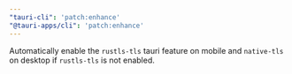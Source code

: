 ```yaml
---
"tauri-cli": 'patch:enhance'
"@tauri-apps/cli": 'patch:enhance'
---
```


Automatically enable the `rustls-tls` tauri feature on mobile and `native-tls` on desktop if `rustls-tls` is not enabled.

